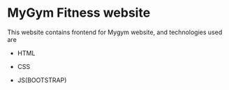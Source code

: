 # MyGym Fitness website
This website contains frontend for Mygym website, and technologies used are 
* HTML    
 
* CSS

* JS(BOOTSTRAP)

